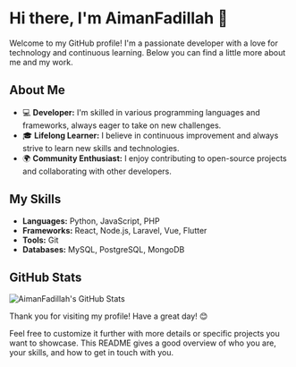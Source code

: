 # Hi there, I'm AimanFadillah 👋

Welcome to my GitHub profile! I'm a passionate developer with a love for technology and continuous learning. Below you can find a little more about me and my work.

## About Me

- 💻 **Developer:** I'm skilled in various programming languages and frameworks, always eager to take on new challenges.
- 🎓 **Lifelong Learner:** I believe in continuous improvement and always strive to learn new skills and technologies.
- 🌍 **Community Enthusiast:** I enjoy contributing to open-source projects and collaborating with other developers.

## My Skills

- **Languages:** Python, JavaScript, PHP
- **Frameworks:** React, Node.js, Laravel, Vue, Flutter
- **Tools:** Git
- **Databases:** MySQL, PostgreSQL, MongoDB

## GitHub Stats

![AimanFadillah's GitHub Stats](https://github-readme-stats.vercel.app/api?username=AimanFadillah&show_icons=true&theme=radical)

Thank you for visiting my profile! Have a great day! 😊

Feel free to customize it further with more details or specific projects you want to showcase. This README gives a good overview of who you are, your skills, and how to get in touch with you.

